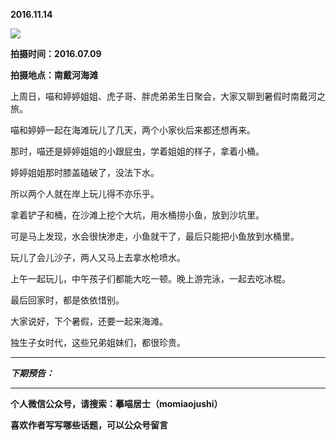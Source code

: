 **2016.11.14**

![](http://upload-images.jianshu.io/upload_images/51001-80a0319d3743b938.jpg?imageMogr2/auto-orient/strip%7CimageView2/2/w/1240)

**拍摄时间：2016.07.09**

**拍摄地点：南戴河海滩**

上周日，喵和婷婷姐姐、虎子哥、胖虎弟弟生日聚会，大家又聊到暑假时南戴河之旅。

喵和婷婷一起在海滩玩儿了几天，两个小家伙后来都还想再来。

那时，喵还是婷婷姐姐的小跟屁虫，学着姐姐的样子，拿着小桶。

婷婷姐姐那时膝盖磕破了，没法下水。

所以两个人就在岸上玩儿得不亦乐乎。

拿着铲子和桶，在沙滩上挖个大坑，用水桶捞小鱼，放到沙坑里。

可是马上发现，水会很快渗走，小鱼就干了，最后只能把小鱼放到水桶里。

玩儿了会儿沙子，两人又马上去拿水枪喷水。

上午一起玩儿，中午孩子们都能大吃一顿。晚上游完泳，一起去吃冰棍。

最后回家时，都是依依惜别。

大家说好，下个暑假，还要一起来海滩。

独生子女时代，这些兄弟姐妹们，都很珍贵。



***

***下期预告：***

***

**个人微信公众号，请搜索：摹喵居士（momiaojushi）**

**喜欢作者写写哪些话题，可以公众号留言**